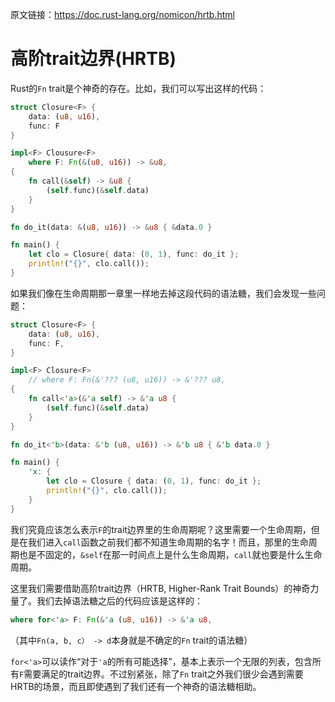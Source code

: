 原文链接：<https://doc.rust-lang.org/nomicon/hrtb.html>

# 高阶trait边界(HRTB)

Rust的`Fn` trait是个神奇的存在。比如，我们可以写出这样的代码：

```rust
struct Closure<F> {
    data: (u8, u16),
    func: F
}

impl<F> Clousure<F>
    where F: Fn(&(u8, u16)) -> &u8,
{
    fn call(&self) -> &u8 {
        (self.func)(&self.data)
    }
}

fn do_it(data: &(u8, u16)) -> &u8 { &data.0 }

fn main() {
    let clo = Closure{ data: (0, 1), func: do_it };
    println!("{}", clo.call());
}
```

如果我们像在生命周期那一章里一样地去掉这段代码的语法糖，我们会发现一些问题：

```rust
struct Closure<F> {
    data: (u8, u16),
    func: F,
}

impl<F> Closure<F>
    // where F: Fn(&'??? (u8, u16)) -> &'??? u8,
{
    fn call<'a>(&'a self) -> &'a u8 {
        (self.func)(&self.data)
    }
}

fn do_it<'b>(data: &'b (u8, u16)) -> &'b u8 { &'b data.0 }

fn main() {
    'x: {
        let clo = Closure { data: (0, 1), func: do_it };
        println!("{}", clo.call());
    }
}
```

我们究竟应该怎么表示`F`的trait边界里的生命周期呢？这里需要一个生命周期，但是在我们进入`call`函数之前我们都不知道生命周期的名字！而且，那里的生命周期也是不固定的，`&self`在那一时间点上是什么生命周期，`call`就也要是什么生命周期。

这里我们需要借助高阶trait边界（HRTB, Higher-Rank Trait Bounds）的神奇力量了。我们去掉语法糖之后的代码应该是这样的：

```rust
where for<'a> F: Fn(&'a (u8, u16)) -> &'a u8,
```

（其中`Fn(a, b, c） -> d`本身就是不确定的`Fn` trait的语法糖）

`for<'a>`可以读作“对于`'a`的所有可能选择”，基本上表示一个无限的列表，包含所有`F`需要满足的trait边界。不过别紧张，除了`Fn` trait之外我们很少会遇到需要HRTB的场景，而且即使遇到了我们还有一个神奇的语法糖相助。